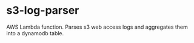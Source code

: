 # s3-log-parser

AWS Lambda function.
Parses s3 web access logs and aggregates them into a dynamodb table.
